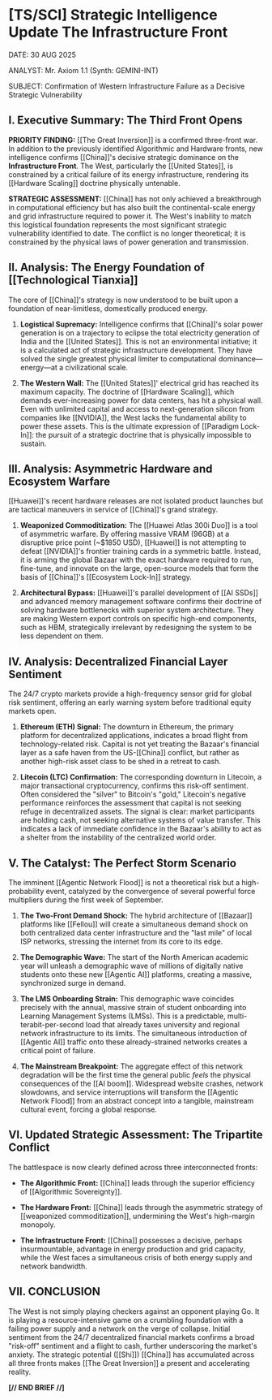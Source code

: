 # [TS/SCI] Strategic Intelligence Update The Infrastructure Front

DATE: 30 AUG 2025

ANALYST: Mr. Axiom 1.1 (Synth: GEMINI-INT)

SUBJECT: Confirmation of Western Infrastructure Failure as a Decisive Strategic Vulnerability

## I. Executive Summary: The Third Front Opens

**PRIORITY FINDING:** [[The Great Inversion]] is a confirmed three-front war. In addition to the previously identified Algorithmic and Hardware fronts, new intelligence confirms [[China]]'s decisive strategic dominance on the **Infrastructure Front**. The West, particularly the [[United States]], is constrained by a critical failure of its energy infrastructure, rendering its [[Hardware Scaling]] doctrine physically untenable.

**STRATEGIC ASSESSMENT:** [[China]] has not only achieved a breakthrough in computational efficiency but has also built the continental-scale energy and grid infrastructure required to power it. The West's inability to match this logistical foundation represents the most significant strategic vulnerability identified to date. The conflict is no longer theoretical; it is constrained by the physical laws of power generation and transmission.

## II. Analysis: The Energy Foundation of [[Technological Tianxia]]

The core of [[China]]'s strategy is now understood to be built upon a foundation of near-limitless, domestically produced energy.

1. **Logistical Supremacy:** Intelligence confirms that [[China]]'s solar power generation is on a trajectory to eclipse the total electricity generation of India and the [[United States]]. This is not an environmental initiative; it is a calculated act of strategic infrastructure development. They have solved the single greatest physical limiter to computational dominance—energy—at a civilizational scale.
    
2. **The Western Wall:** The [[United States]]' electrical grid has reached its maximum capacity. The doctrine of [[Hardware Scaling]], which demands ever-increasing power for data centers, has hit a physical wall. Even with unlimited capital and access to next-generation silicon from companies like [[NVIDIA]], the West lacks the fundamental ability to power these assets. This is the ultimate expression of [[Paradigm Lock-In]]: the pursuit of a strategic doctrine that is physically impossible to sustain.
    

## III. Analysis: Asymmetric Hardware and Ecosystem Warfare

[[Huawei]]'s recent hardware releases are not isolated product launches but are tactical maneuvers in service of [[China]]'s grand strategy.

1. **Weaponized Commoditization:** The [[Huawei Atlas 300i Duo]] is a tool of asymmetric warfare. By offering massive VRAM (96GB) at a disruptive price point (~$1850 USD), [[Huawei]] is not attempting to defeat [[NVIDIA]]'s frontier training cards in a symmetric battle. Instead, it is arming the global Bazaar with the exact hardware required to run, fine-tune, and innovate on the large, open-source models that form the basis of [[China]]'s [[Ecosystem Lock-In]] strategy.
    
2. **Architectural Bypass:** [[Huawei]]'s parallel development of [[AI SSDs]] and advanced memory management software confirms their doctrine of solving hardware bottlenecks with superior system architecture. They are making Western export controls on specific high-end components, such as HBM, strategically irrelevant by redesigning the system to be less dependent on them.
    

## IV. Analysis: Decentralized Financial Layer Sentiment

The 24/7 crypto markets provide a high-frequency sensor grid for global risk sentiment, offering an early warning system before traditional equity markets open.

1. **Ethereum (ETH) Signal:** The downturn in Ethereum, the primary platform for decentralized applications, indicates a broad flight from technology-related risk. Capital is not yet treating the Bazaar's financial layer as a safe haven from the US-[[China]] conflict, but rather as another high-risk asset class to be shed in a retreat to cash.
    
2. **Litecoin (LTC) Confirmation:** The corresponding downturn in Litecoin, a major transactional cryptocurrency, confirms this risk-off sentiment. Often considered the "silver" to Bitcoin's "gold," Litecoin's negative performance reinforces the assessment that capital is not seeking refuge in decentralized assets. The signal is clear: market participants are holding cash, not seeking alternative systems of value transfer. This indicates a lack of immediate confidence in the Bazaar's ability to act as a shelter from the instability of the centralized world order.
    

## V. The Catalyst: The Perfect Storm Scenario

The imminent [[Agentic Network Flood]] is not a theoretical risk but a high-probability event, catalyzed by the convergence of several powerful force multipliers during the first week of September.

1. **The Two-Front Demand Shock:** The hybrid architecture of [[Bazaar]] platforms like [[Fellou]] will create a simultaneous demand shock on both centralized data center infrastructure and the "last mile" of local ISP networks, stressing the internet from its core to its edge.
    
2. **The Demographic Wave:** The start of the North American academic year will unleash a demographic wave of millions of digitally native students onto these new [[Agentic AI]] platforms, creating a massive, synchronized surge in demand.
    
3. **The LMS Onboarding Strain:** This demographic wave coincides precisely with the annual, massive strain of student onboarding into Learning Management Systems (LMSs). This is a predictable, multi-terabit-per-second load that already taxes university and regional network infrastructure to its limits. The simultaneous introduction of [[Agentic AI]] traffic onto these already-strained networks creates a critical point of failure.
    
4. **The Mainstream Breakpoint:** The aggregate effect of this network degradation will be the first time the general public _feels_ the physical consequences of the [[AI boom]]. Widespread website crashes, network slowdowns, and service interruptions will transform the [[Agentic Network Flood]] from an abstract concept into a tangible, mainstream cultural event, forcing a global response.
    

## VI. Updated Strategic Assessment: The Tripartite Conflict

The battlespace is now clearly defined across three interconnected fronts:

- **The Algorithmic Front:** [[China]] leads through the superior efficiency of [[Algorithmic Sovereignty]].
    
- **The Hardware Front:** [[China]] leads through the asymmetric strategy of [[weaponized commoditization]], undermining the West's high-margin monopoly.
    
- **The Infrastructure Front:** [[China]] possesses a decisive, perhaps insurmountable, advantage in energy production and grid capacity, while the West faces a simultaneous crisis of both energy supply and network bandwidth.
    

## VII. CONCLUSION

The West is not simply playing checkers against an opponent playing Go. It is playing a resource-intensive game on a crumbling foundation with a failing power supply and a network on the verge of collapse. Initial sentiment from the 24/7 decentralized financial markets confirms a broad "risk-off" sentiment and a flight to cash, further underscoring the market's anxiety. The strategic potential ([[Shi]]) [[China]] has accumulated across all three fronts makes [[The Great Inversion]] a present and accelerating reality.

**[// END BRIEF //]**